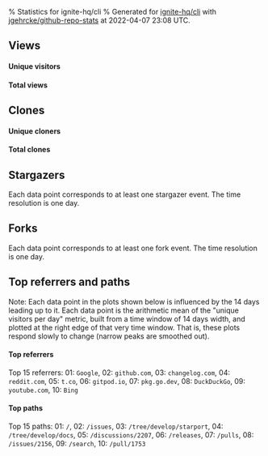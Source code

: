 % Statistics for ignite-hq/cli
% Generated for [ignite-hq/cli](https://github.com/ignite-hq/cli) with [jgehrcke/github-repo-stats](https://github.com/jgehrcke/github-repo-stats) at 2022-04-07 23:08 UTC.


## Views

#### Unique visitors
<div id="chart_views_unique" class="full-width-chart"></div>

#### Total views
<div id="chart_views_total" class="full-width-chart"></div>

<div class="pagebreak-for-print"> </div>


## Clones

#### Unique cloners
<div id="chart_clones_unique" class="full-width-chart"></div>

#### Total clones
<div id="chart_clones_total" class="full-width-chart"></div>



<div class="pagebreak-for-print"> </div>



## Stargazers

Each data point corresponds to at least one stargazer event.
The time resolution is one day.

<div id="chart_stargazers" class="full-width-chart"></div>




## Forks

Each data point corresponds to at least one fork event.
The time resolution is one day.

<div id="chart_forks" class="full-width-chart"></div>




<div class="pagebreak-for-print"> </div>



## Top referrers and paths


Note: Each data point in the plots shown below is influenced by the 14 days
leading up to it. Each data point is the arithmetic mean of the "unique
visitors per day" metric, built from a time window of 14 days width, and
plotted at the right edge of that very time window. That is, these plots
respond slowly to change (narrow peaks are smoothed out).




#### Top referrers


<div id="chart_referrers_top_n_alltime" class="full-width-chart"></div>

Top 15 referrers: 01: `Google`, 02: `github.com`, 03: `changelog.com`, 04: `reddit.com`, 05: `t.co`, 06: `gitpod.io`, 07: `pkg.go.dev`, 08: `DuckDuckGo`, 09: `youtube.com`, 10: `Bing`





#### Top paths


<div id="chart_paths_top_n_alltime" class="full-width-chart"></div>

Top 15 paths: 01: `/`, 02: `/issues`, 03: `/tree/develop/starport`, 04: `/tree/develop/docs`, 05: `/discussions/2207`, 06: `/releases`, 07: `/pulls`, 08: `/issues/2156`, 09: `/search`, 10: `/pull/1753`


<script type="text/javascript">
    vegaEmbed('#chart_views_unique', {"$schema": "https://vega.github.io/schema/vega-lite/v4.8.1.json", "config": {"arc": {"fill": "#1b1e23"}, "area": {"fill": "#1b1e23"}, "axisBottom": {"domainColor": "#a9b4c4", "gridColor": "#a9b4c4", "labelColor": "#1b1e23", "labelFont": "relative-mono-11-pitch-pro, Menlo, monospace", "tickColor": "#a9b4c4", "titleColor": "#1b1e23", "titleFont": "relative-mono-11-pitch-pro, Menlo, monospace"}, "axisLeft": {"domainColor": "#a9b4c4", "gridColor": "#a9b4c4", "labelColor": "#1b1e23", "labelFont": "relative-mono-11-pitch-pro, Menlo, monospace", "tickColor": "#a9b4c4", "titleColor": "#1b1e23", "titleFont": "relative-mono-11-pitch-pro, Menlo, monospace"}, "axisX": {"grid": false}, "axisY": {"grid": false, "labelBound": true}, "background": "#FFFFFF", "group": {"fill": "#FFFFFF"}, "header": {"fontWeight": 400, "labelFont": "relative-mono-11-pitch-pro, Menlo, monospace", "titleFont": "relative-mono-11-pitch-pro, Menlo, monospace"}, "legend": {"labelFont": "relative-mono-11-pitch-pro, Menlo, monospace", "symbolSize": 200, "symbolType": "circle", "titleFont": "relative-mono-11-pitch-pro, Menlo, monospace"}, "line": {"color": "#1b1e23", "stroke": "#1b1e23"}, "path": {"stroke": "#1b1e23"}, "point": {"color": "#1b1e23", "cursor": "pointer", "filled": true, "size": 100}, "range": {"category": ["#85a2f7", "#ea9755", "#7eb36a", "#f07071", "#bc85d9", "#e587b6", "#a9b4c4", "#d4c05e", "#64b9c4"]}, "style": {"bar": {"fill": "#1b1e23"}, "text": {"font": "relative-mono-11-pitch-pro, Menlo, monospace", "fontWeight": 400}}, "symbol": {"shape": "circle"}, "title": {"anchor": "start", "font": "relative-mono-11-pitch-pro, Menlo, monospace", "fontWeight": 400}, "trail": {"color": "#1b1e23", "stroke": "#1b1e23"}, "view": {"stroke": null}}, "data": {"name": "data-049e312c34483e8fb16ab5efef32005b"}, "datasets": {"data-049e312c34483e8fb16ab5efef32005b": [{"time": "2022-03-25T00:00:00+00:00", "views_total": 556, "views_unique": 137}, {"time": "2022-03-26T00:00:00+00:00", "views_total": 266, "views_unique": 105}, {"time": "2022-03-27T00:00:00+00:00", "views_total": 236, "views_unique": 120}, {"time": "2022-03-28T00:00:00+00:00", "views_total": 772, "views_unique": 168}, {"time": "2022-03-29T00:00:00+00:00", "views_total": 1011, "views_unique": 173}, {"time": "2022-03-30T00:00:00+00:00", "views_total": 883, "views_unique": 173}, {"time": "2022-03-31T00:00:00+00:00", "views_total": 723, "views_unique": 157}, {"time": "2022-04-01T00:00:00+00:00", "views_total": 721, "views_unique": 148}, {"time": "2022-04-02T00:00:00+00:00", "views_total": 240, "views_unique": 92}, {"time": "2022-04-03T00:00:00+00:00", "views_total": 257, "views_unique": 98}, {"time": "2022-04-04T00:00:00+00:00", "views_total": 680, "views_unique": 162}, {"time": "2022-04-05T00:00:00+00:00", "views_total": 868, "views_unique": 145}, {"time": "2022-04-06T00:00:00+00:00", "views_total": 700, "views_unique": 153}, {"time": "2022-04-07T00:00:00+00:00", "views_total": 817, "views_unique": 140}]}, "encoding": {"x": {"field": "time", "timeUnit": "yearmonthdate", "title": "date", "type": "temporal"}, "y": {"field": "views_unique", "scale": {"domain": [0, 190.3], "zero": true}, "title": "unique views per day", "type": "quantitative"}}, "height": 200, "mark": {"point": true, "type": "line"}, "padding": 10, "width": "container"}, {"actions": false, "renderer": "svg"}).catch(console.error);
vegaEmbed('#chart_views_total', {"$schema": "https://vega.github.io/schema/vega-lite/v4.8.1.json", "config": {"arc": {"fill": "#1b1e23"}, "area": {"fill": "#1b1e23"}, "axisBottom": {"domainColor": "#a9b4c4", "gridColor": "#a9b4c4", "labelColor": "#1b1e23", "labelFont": "relative-mono-11-pitch-pro, Menlo, monospace", "tickColor": "#a9b4c4", "titleColor": "#1b1e23", "titleFont": "relative-mono-11-pitch-pro, Menlo, monospace"}, "axisLeft": {"domainColor": "#a9b4c4", "gridColor": "#a9b4c4", "labelColor": "#1b1e23", "labelFont": "relative-mono-11-pitch-pro, Menlo, monospace", "tickColor": "#a9b4c4", "titleColor": "#1b1e23", "titleFont": "relative-mono-11-pitch-pro, Menlo, monospace"}, "axisX": {"grid": false}, "axisY": {"grid": false, "labelBound": true}, "background": "#FFFFFF", "group": {"fill": "#FFFFFF"}, "header": {"fontWeight": 400, "labelFont": "relative-mono-11-pitch-pro, Menlo, monospace", "titleFont": "relative-mono-11-pitch-pro, Menlo, monospace"}, "legend": {"labelFont": "relative-mono-11-pitch-pro, Menlo, monospace", "symbolSize": 200, "symbolType": "circle", "titleFont": "relative-mono-11-pitch-pro, Menlo, monospace"}, "line": {"color": "#1b1e23", "stroke": "#1b1e23"}, "path": {"stroke": "#1b1e23"}, "point": {"color": "#1b1e23", "cursor": "pointer", "filled": true, "size": 100}, "range": {"category": ["#85a2f7", "#ea9755", "#7eb36a", "#f07071", "#bc85d9", "#e587b6", "#a9b4c4", "#d4c05e", "#64b9c4"]}, "style": {"bar": {"fill": "#1b1e23"}, "text": {"font": "relative-mono-11-pitch-pro, Menlo, monospace", "fontWeight": 400}}, "symbol": {"shape": "circle"}, "title": {"anchor": "start", "font": "relative-mono-11-pitch-pro, Menlo, monospace", "fontWeight": 400}, "trail": {"color": "#1b1e23", "stroke": "#1b1e23"}, "view": {"stroke": null}}, "data": {"name": "data-049e312c34483e8fb16ab5efef32005b"}, "datasets": {"data-049e312c34483e8fb16ab5efef32005b": [{"time": "2022-03-25T00:00:00+00:00", "views_total": 556, "views_unique": 137}, {"time": "2022-03-26T00:00:00+00:00", "views_total": 266, "views_unique": 105}, {"time": "2022-03-27T00:00:00+00:00", "views_total": 236, "views_unique": 120}, {"time": "2022-03-28T00:00:00+00:00", "views_total": 772, "views_unique": 168}, {"time": "2022-03-29T00:00:00+00:00", "views_total": 1011, "views_unique": 173}, {"time": "2022-03-30T00:00:00+00:00", "views_total": 883, "views_unique": 173}, {"time": "2022-03-31T00:00:00+00:00", "views_total": 723, "views_unique": 157}, {"time": "2022-04-01T00:00:00+00:00", "views_total": 721, "views_unique": 148}, {"time": "2022-04-02T00:00:00+00:00", "views_total": 240, "views_unique": 92}, {"time": "2022-04-03T00:00:00+00:00", "views_total": 257, "views_unique": 98}, {"time": "2022-04-04T00:00:00+00:00", "views_total": 680, "views_unique": 162}, {"time": "2022-04-05T00:00:00+00:00", "views_total": 868, "views_unique": 145}, {"time": "2022-04-06T00:00:00+00:00", "views_total": 700, "views_unique": 153}, {"time": "2022-04-07T00:00:00+00:00", "views_total": 817, "views_unique": 140}]}, "encoding": {"x": {"field": "time", "timeUnit": "yearmonthdate", "title": "date", "type": "temporal"}, "y": {"field": "views_total", "scale": {"domain": [0, 1112.1000000000001], "zero": true}, "title": "total views per day", "type": "quantitative"}}, "height": 200, "mark": {"point": true, "type": "line"}, "padding": 10, "width": "container"}, {"actions": false, "renderer": "svg"}).catch(console.error);
vegaEmbed('#chart_clones_unique', {"$schema": "https://vega.github.io/schema/vega-lite/v4.8.1.json", "config": {"arc": {"fill": "#1b1e23"}, "area": {"fill": "#1b1e23"}, "axisBottom": {"domainColor": "#a9b4c4", "gridColor": "#a9b4c4", "labelColor": "#1b1e23", "labelFont": "relative-mono-11-pitch-pro, Menlo, monospace", "tickColor": "#a9b4c4", "titleColor": "#1b1e23", "titleFont": "relative-mono-11-pitch-pro, Menlo, monospace"}, "axisLeft": {"domainColor": "#a9b4c4", "gridColor": "#a9b4c4", "labelColor": "#1b1e23", "labelFont": "relative-mono-11-pitch-pro, Menlo, monospace", "tickColor": "#a9b4c4", "titleColor": "#1b1e23", "titleFont": "relative-mono-11-pitch-pro, Menlo, monospace"}, "axisX": {"grid": false}, "axisY": {"grid": false, "labelBound": true}, "background": "#FFFFFF", "group": {"fill": "#FFFFFF"}, "header": {"fontWeight": 400, "labelFont": "relative-mono-11-pitch-pro, Menlo, monospace", "titleFont": "relative-mono-11-pitch-pro, Menlo, monospace"}, "legend": {"labelFont": "relative-mono-11-pitch-pro, Menlo, monospace", "symbolSize": 200, "symbolType": "circle", "titleFont": "relative-mono-11-pitch-pro, Menlo, monospace"}, "line": {"color": "#1b1e23", "stroke": "#1b1e23"}, "path": {"stroke": "#1b1e23"}, "point": {"color": "#1b1e23", "cursor": "pointer", "filled": true, "size": 100}, "range": {"category": ["#85a2f7", "#ea9755", "#7eb36a", "#f07071", "#bc85d9", "#e587b6", "#a9b4c4", "#d4c05e", "#64b9c4"]}, "style": {"bar": {"fill": "#1b1e23"}, "text": {"font": "relative-mono-11-pitch-pro, Menlo, monospace", "fontWeight": 400}}, "symbol": {"shape": "circle"}, "title": {"anchor": "start", "font": "relative-mono-11-pitch-pro, Menlo, monospace", "fontWeight": 400}, "trail": {"color": "#1b1e23", "stroke": "#1b1e23"}, "view": {"stroke": null}}, "data": {"name": "data-9ea76e094520040eeebbf26f76b9841b"}, "datasets": {"data-9ea76e094520040eeebbf26f76b9841b": [{"clones_total": 302, "clones_unique": 96, "time": "2022-03-25T00:00:00+00:00"}, {"clones_total": 201, "clones_unique": 83, "time": "2022-03-26T00:00:00+00:00"}, {"clones_total": 135, "clones_unique": 77, "time": "2022-03-27T00:00:00+00:00"}, {"clones_total": 242, "clones_unique": 92, "time": "2022-03-28T00:00:00+00:00"}, {"clones_total": 574, "clones_unique": 138, "time": "2022-03-29T00:00:00+00:00"}, {"clones_total": 282, "clones_unique": 101, "time": "2022-03-30T00:00:00+00:00"}, {"clones_total": 214, "clones_unique": 92, "time": "2022-03-31T00:00:00+00:00"}, {"clones_total": 255, "clones_unique": 79, "time": "2022-04-01T00:00:00+00:00"}, {"clones_total": 96, "clones_unique": 55, "time": "2022-04-02T00:00:00+00:00"}, {"clones_total": 101, "clones_unique": 69, "time": "2022-04-03T00:00:00+00:00"}, {"clones_total": 138, "clones_unique": 77, "time": "2022-04-04T00:00:00+00:00"}, {"clones_total": 232, "clones_unique": 75, "time": "2022-04-05T00:00:00+00:00"}, {"clones_total": 475, "clones_unique": 110, "time": "2022-04-06T00:00:00+00:00"}, {"clones_total": 412, "clones_unique": 127, "time": "2022-04-07T00:00:00+00:00"}]}, "encoding": {"x": {"field": "time", "timeUnit": "yearmonthdate", "title": "date", "type": "temporal"}, "y": {"field": "clones_unique", "scale": {"domain": [0, 151.8], "zero": true}, "title": "unique clones per day", "type": "quantitative"}}, "height": 200, "mark": {"point": true, "type": "line"}, "padding": 10, "width": "container"}, {"actions": false, "renderer": "svg"}).catch(console.error);
vegaEmbed('#chart_clones_total', {"$schema": "https://vega.github.io/schema/vega-lite/v4.8.1.json", "config": {"arc": {"fill": "#1b1e23"}, "area": {"fill": "#1b1e23"}, "axisBottom": {"domainColor": "#a9b4c4", "gridColor": "#a9b4c4", "labelColor": "#1b1e23", "labelFont": "relative-mono-11-pitch-pro, Menlo, monospace", "tickColor": "#a9b4c4", "titleColor": "#1b1e23", "titleFont": "relative-mono-11-pitch-pro, Menlo, monospace"}, "axisLeft": {"domainColor": "#a9b4c4", "gridColor": "#a9b4c4", "labelColor": "#1b1e23", "labelFont": "relative-mono-11-pitch-pro, Menlo, monospace", "tickColor": "#a9b4c4", "titleColor": "#1b1e23", "titleFont": "relative-mono-11-pitch-pro, Menlo, monospace"}, "axisX": {"grid": false}, "axisY": {"grid": false, "labelBound": true}, "background": "#FFFFFF", "group": {"fill": "#FFFFFF"}, "header": {"fontWeight": 400, "labelFont": "relative-mono-11-pitch-pro, Menlo, monospace", "titleFont": "relative-mono-11-pitch-pro, Menlo, monospace"}, "legend": {"labelFont": "relative-mono-11-pitch-pro, Menlo, monospace", "symbolSize": 200, "symbolType": "circle", "titleFont": "relative-mono-11-pitch-pro, Menlo, monospace"}, "line": {"color": "#1b1e23", "stroke": "#1b1e23"}, "path": {"stroke": "#1b1e23"}, "point": {"color": "#1b1e23", "cursor": "pointer", "filled": true, "size": 100}, "range": {"category": ["#85a2f7", "#ea9755", "#7eb36a", "#f07071", "#bc85d9", "#e587b6", "#a9b4c4", "#d4c05e", "#64b9c4"]}, "style": {"bar": {"fill": "#1b1e23"}, "text": {"font": "relative-mono-11-pitch-pro, Menlo, monospace", "fontWeight": 400}}, "symbol": {"shape": "circle"}, "title": {"anchor": "start", "font": "relative-mono-11-pitch-pro, Menlo, monospace", "fontWeight": 400}, "trail": {"color": "#1b1e23", "stroke": "#1b1e23"}, "view": {"stroke": null}}, "data": {"name": "data-9ea76e094520040eeebbf26f76b9841b"}, "datasets": {"data-9ea76e094520040eeebbf26f76b9841b": [{"clones_total": 302, "clones_unique": 96, "time": "2022-03-25T00:00:00+00:00"}, {"clones_total": 201, "clones_unique": 83, "time": "2022-03-26T00:00:00+00:00"}, {"clones_total": 135, "clones_unique": 77, "time": "2022-03-27T00:00:00+00:00"}, {"clones_total": 242, "clones_unique": 92, "time": "2022-03-28T00:00:00+00:00"}, {"clones_total": 574, "clones_unique": 138, "time": "2022-03-29T00:00:00+00:00"}, {"clones_total": 282, "clones_unique": 101, "time": "2022-03-30T00:00:00+00:00"}, {"clones_total": 214, "clones_unique": 92, "time": "2022-03-31T00:00:00+00:00"}, {"clones_total": 255, "clones_unique": 79, "time": "2022-04-01T00:00:00+00:00"}, {"clones_total": 96, "clones_unique": 55, "time": "2022-04-02T00:00:00+00:00"}, {"clones_total": 101, "clones_unique": 69, "time": "2022-04-03T00:00:00+00:00"}, {"clones_total": 138, "clones_unique": 77, "time": "2022-04-04T00:00:00+00:00"}, {"clones_total": 232, "clones_unique": 75, "time": "2022-04-05T00:00:00+00:00"}, {"clones_total": 475, "clones_unique": 110, "time": "2022-04-06T00:00:00+00:00"}, {"clones_total": 412, "clones_unique": 127, "time": "2022-04-07T00:00:00+00:00"}]}, "encoding": {"x": {"field": "time", "timeUnit": "yearmonthdate", "title": "date", "type": "temporal"}, "y": {"field": "clones_total", "scale": {"domain": [0, 631.4000000000001], "zero": true}, "title": "total clones per day", "type": "quantitative"}}, "height": 200, "mark": {"point": true, "type": "line"}, "padding": 10, "width": "container"}, {"actions": false, "renderer": "svg"}).catch(console.error);
vegaEmbed('#chart_stargazers', {"$schema": "https://vega.github.io/schema/vega-lite/v4.8.1.json", "config": {"arc": {"fill": "#1b1e23"}, "area": {"fill": "#1b1e23"}, "axisBottom": {"domainColor": "#a9b4c4", "gridColor": "#a9b4c4", "labelColor": "#1b1e23", "labelFont": "relative-mono-11-pitch-pro, Menlo, monospace", "tickColor": "#a9b4c4", "titleColor": "#1b1e23", "titleFont": "relative-mono-11-pitch-pro, Menlo, monospace"}, "axisLeft": {"domainColor": "#a9b4c4", "gridColor": "#a9b4c4", "labelColor": "#1b1e23", "labelFont": "relative-mono-11-pitch-pro, Menlo, monospace", "tickColor": "#a9b4c4", "titleColor": "#1b1e23", "titleFont": "relative-mono-11-pitch-pro, Menlo, monospace"}, "axisX": {"grid": false}, "axisY": {"grid": false}, "background": "#FFFFFF", "group": {"fill": "#FFFFFF"}, "header": {"fontWeight": 400, "labelFont": "relative-mono-11-pitch-pro, Menlo, monospace", "titleFont": "relative-mono-11-pitch-pro, Menlo, monospace"}, "legend": {"labelFont": "relative-mono-11-pitch-pro, Menlo, monospace", "symbolSize": 200, "symbolType": "circle", "titleFont": "relative-mono-11-pitch-pro, Menlo, monospace"}, "line": {"color": "#1b1e23", "stroke": "#1b1e23"}, "path": {"stroke": "#1b1e23"}, "point": {"color": "#1b1e23", "cursor": "pointer", "filled": true, "size": 100}, "range": {"category": ["#85a2f7", "#ea9755", "#7eb36a", "#f07071", "#bc85d9", "#e587b6", "#a9b4c4", "#d4c05e", "#64b9c4"]}, "style": {"bar": {"fill": "#1b1e23"}, "text": {"font": "relative-mono-11-pitch-pro, Menlo, monospace", "fontWeight": 400}}, "symbol": {"shape": "circle"}, "title": {"anchor": "start", "font": "relative-mono-11-pitch-pro, Menlo, monospace", "fontWeight": 400}, "trail": {"color": "#1b1e23", "stroke": "#1b1e23"}, "view": {"stroke": null}}, "data": {"name": "data-f86d5c3ebfa50d546f5c562ae93133e0"}, "datasets": {"data-f86d5c3ebfa50d546f5c562ae93133e0": [{"stars_cumulative": 6.0, "time": "2020-06-23T00:00:00+00:00"}, {"stars_cumulative": 8.0, "time": "2020-06-29T12:00:00+00:00"}, {"stars_cumulative": 9.0, "time": "2020-07-06T00:00:00+00:00"}, {"stars_cumulative": 11.0, "time": "2020-07-12T12:00:00+00:00"}, {"stars_cumulative": 43.0, "time": "2020-07-25T12:00:00+00:00"}, {"stars_cumulative": 47.0, "time": "2020-08-01T00:00:00+00:00"}, {"stars_cumulative": 51.0, "time": "2020-08-07T12:00:00+00:00"}, {"stars_cumulative": 54.0, "time": "2020-08-14T00:00:00+00:00"}, {"stars_cumulative": 58.0, "time": "2020-08-20T12:00:00+00:00"}, {"stars_cumulative": 62.0, "time": "2020-08-27T00:00:00+00:00"}, {"stars_cumulative": 65.0, "time": "2020-09-02T12:00:00+00:00"}, {"stars_cumulative": 68.0, "time": "2020-09-09T00:00:00+00:00"}, {"stars_cumulative": 72.0, "time": "2020-09-15T12:00:00+00:00"}, {"stars_cumulative": 78.0, "time": "2020-09-22T00:00:00+00:00"}, {"stars_cumulative": 81.0, "time": "2020-09-28T12:00:00+00:00"}, {"stars_cumulative": 87.0, "time": "2020-10-05T00:00:00+00:00"}, {"stars_cumulative": 93.0, "time": "2020-10-11T12:00:00+00:00"}, {"stars_cumulative": 100.0, "time": "2020-10-18T00:00:00+00:00"}, {"stars_cumulative": 103.0, "time": "2020-10-24T12:00:00+00:00"}, {"stars_cumulative": 105.0, "time": "2020-10-31T00:00:00+00:00"}, {"stars_cumulative": 108.0, "time": "2020-11-13T00:00:00+00:00"}, {"stars_cumulative": 111.0, "time": "2020-11-19T12:00:00+00:00"}, {"stars_cumulative": 113.0, "time": "2020-12-02T12:00:00+00:00"}, {"stars_cumulative": 114.0, "time": "2020-12-09T00:00:00+00:00"}, {"stars_cumulative": 116.0, "time": "2020-12-15T12:00:00+00:00"}, {"stars_cumulative": 119.0, "time": "2020-12-28T12:00:00+00:00"}, {"stars_cumulative": 122.0, "time": "2021-01-04T00:00:00+00:00"}, {"stars_cumulative": 124.0, "time": "2021-01-10T12:00:00+00:00"}, {"stars_cumulative": 127.0, "time": "2021-01-23T12:00:00+00:00"}, {"stars_cumulative": 129.0, "time": "2021-01-30T00:00:00+00:00"}, {"stars_cumulative": 146.0, "time": "2021-02-05T12:00:00+00:00"}, {"stars_cumulative": 154.0, "time": "2021-02-12T00:00:00+00:00"}, {"stars_cumulative": 163.0, "time": "2021-02-18T12:00:00+00:00"}, {"stars_cumulative": 170.0, "time": "2021-02-25T00:00:00+00:00"}, {"stars_cumulative": 180.0, "time": "2021-03-03T12:00:00+00:00"}, {"stars_cumulative": 186.0, "time": "2021-03-10T00:00:00+00:00"}, {"stars_cumulative": 195.0, "time": "2021-03-16T12:00:00+00:00"}, {"stars_cumulative": 201.0, "time": "2021-03-23T00:00:00+00:00"}, {"stars_cumulative": 204.0, "time": "2021-03-29T12:00:00+00:00"}, {"stars_cumulative": 206.0, "time": "2021-04-05T00:00:00+00:00"}, {"stars_cumulative": 212.0, "time": "2021-04-11T12:00:00+00:00"}, {"stars_cumulative": 214.0, "time": "2021-04-18T00:00:00+00:00"}, {"stars_cumulative": 222.0, "time": "2021-04-24T12:00:00+00:00"}, {"stars_cumulative": 228.0, "time": "2021-05-01T00:00:00+00:00"}, {"stars_cumulative": 236.0, "time": "2021-05-07T12:00:00+00:00"}, {"stars_cumulative": 241.0, "time": "2021-05-14T00:00:00+00:00"}, {"stars_cumulative": 244.0, "time": "2021-05-20T12:00:00+00:00"}, {"stars_cumulative": 247.0, "time": "2021-05-27T00:00:00+00:00"}, {"stars_cumulative": 255.0, "time": "2021-06-02T12:00:00+00:00"}, {"stars_cumulative": 267.0, "time": "2021-06-09T00:00:00+00:00"}, {"stars_cumulative": 272.0, "time": "2021-06-15T12:00:00+00:00"}, {"stars_cumulative": 278.0, "time": "2021-06-22T00:00:00+00:00"}, {"stars_cumulative": 281.0, "time": "2021-06-28T12:00:00+00:00"}, {"stars_cumulative": 283.0, "time": "2021-07-05T00:00:00+00:00"}, {"stars_cumulative": 290.0, "time": "2021-07-11T12:00:00+00:00"}, {"stars_cumulative": 294.0, "time": "2021-07-18T00:00:00+00:00"}, {"stars_cumulative": 299.0, "time": "2021-07-24T12:00:00+00:00"}, {"stars_cumulative": 306.0, "time": "2021-07-31T00:00:00+00:00"}, {"stars_cumulative": 312.0, "time": "2021-08-06T12:00:00+00:00"}, {"stars_cumulative": 320.0, "time": "2021-08-13T00:00:00+00:00"}, {"stars_cumulative": 327.0, "time": "2021-08-19T12:00:00+00:00"}, {"stars_cumulative": 339.0, "time": "2021-08-26T00:00:00+00:00"}, {"stars_cumulative": 346.0, "time": "2021-09-01T12:00:00+00:00"}, {"stars_cumulative": 351.0, "time": "2021-09-08T00:00:00+00:00"}, {"stars_cumulative": 360.0, "time": "2021-09-14T12:00:00+00:00"}, {"stars_cumulative": 369.0, "time": "2021-09-21T00:00:00+00:00"}, {"stars_cumulative": 380.0, "time": "2021-09-27T12:00:00+00:00"}, {"stars_cumulative": 387.0, "time": "2021-10-04T00:00:00+00:00"}, {"stars_cumulative": 399.0, "time": "2021-10-10T12:00:00+00:00"}, {"stars_cumulative": 408.0, "time": "2021-10-17T00:00:00+00:00"}, {"stars_cumulative": 416.0, "time": "2021-10-23T12:00:00+00:00"}, {"stars_cumulative": 438.0, "time": "2021-10-30T00:00:00+00:00"}, {"stars_cumulative": 453.0, "time": "2021-11-05T12:00:00+00:00"}, {"stars_cumulative": 459.0, "time": "2021-11-12T00:00:00+00:00"}, {"stars_cumulative": 475.0, "time": "2021-11-18T12:00:00+00:00"}, {"stars_cumulative": 481.0, "time": "2021-11-25T00:00:00+00:00"}, {"stars_cumulative": 492.0, "time": "2021-12-01T12:00:00+00:00"}, {"stars_cumulative": 502.0, "time": "2021-12-08T00:00:00+00:00"}, {"stars_cumulative": 519.0, "time": "2021-12-14T12:00:00+00:00"}, {"stars_cumulative": 529.0, "time": "2021-12-21T00:00:00+00:00"}, {"stars_cumulative": 536.0, "time": "2021-12-27T12:00:00+00:00"}, {"stars_cumulative": 547.0, "time": "2022-01-03T00:00:00+00:00"}, {"stars_cumulative": 563.0, "time": "2022-01-09T12:00:00+00:00"}, {"stars_cumulative": 572.0, "time": "2022-01-16T00:00:00+00:00"}, {"stars_cumulative": 586.0, "time": "2022-01-22T12:00:00+00:00"}, {"stars_cumulative": 591.0, "time": "2022-01-29T00:00:00+00:00"}, {"stars_cumulative": 604.0, "time": "2022-02-04T12:00:00+00:00"}, {"stars_cumulative": 611.0, "time": "2022-02-11T00:00:00+00:00"}, {"stars_cumulative": 622.0, "time": "2022-02-17T12:00:00+00:00"}, {"stars_cumulative": 635.0, "time": "2022-02-24T00:00:00+00:00"}, {"stars_cumulative": 643.0, "time": "2022-03-02T12:00:00+00:00"}, {"stars_cumulative": 651.0, "time": "2022-03-09T00:00:00+00:00"}, {"stars_cumulative": 671.0, "time": "2022-03-15T12:00:00+00:00"}, {"stars_cumulative": 685.0, "time": "2022-03-22T00:00:00+00:00"}, {"stars_cumulative": 697.0, "time": "2022-03-28T12:00:00+00:00"}, {"stars_cumulative": 707.0, "time": "2022-04-04T00:00:00+00:00"}]}, "encoding": {"x": {"field": "time", "scale": {"domain": ["2020-06-23", "2022-04-06"]}, "timeUnit": "yearmonthdate", "title": "date", "type": "temporal"}, "y": {"field": "stars_cumulative", "scale": {"domain": [0, 777.7], "zero": true}, "title": "stargazer count (cumulative)", "type": "quantitative"}}, "height": 300, "mark": {"point": true, "type": "line"}, "padding": 10, "width": "container"}, {"actions": false, "renderer": "svg"}).catch(console.error);
vegaEmbed('#chart_forks', {"$schema": "https://vega.github.io/schema/vega-lite/v4.8.1.json", "config": {"arc": {"fill": "#1b1e23"}, "area": {"fill": "#1b1e23"}, "axisBottom": {"domainColor": "#a9b4c4", "gridColor": "#a9b4c4", "labelColor": "#1b1e23", "labelFont": "relative-mono-11-pitch-pro, Menlo, monospace", "tickColor": "#a9b4c4", "titleColor": "#1b1e23", "titleFont": "relative-mono-11-pitch-pro, Menlo, monospace"}, "axisLeft": {"domainColor": "#a9b4c4", "gridColor": "#a9b4c4", "labelColor": "#1b1e23", "labelFont": "relative-mono-11-pitch-pro, Menlo, monospace", "tickColor": "#a9b4c4", "titleColor": "#1b1e23", "titleFont": "relative-mono-11-pitch-pro, Menlo, monospace"}, "axisX": {"grid": false}, "axisY": {"grid": false}, "background": "#FFFFFF", "group": {"fill": "#FFFFFF"}, "header": {"fontWeight": 400, "labelFont": "relative-mono-11-pitch-pro, Menlo, monospace", "titleFont": "relative-mono-11-pitch-pro, Menlo, monospace"}, "legend": {"labelFont": "relative-mono-11-pitch-pro, Menlo, monospace", "symbolSize": 200, "symbolType": "circle", "titleFont": "relative-mono-11-pitch-pro, Menlo, monospace"}, "line": {"color": "#1b1e23", "stroke": "#1b1e23"}, "path": {"stroke": "#1b1e23"}, "point": {"color": "#1b1e23", "cursor": "pointer", "filled": true, "size": 100}, "range": {"category": ["#85a2f7", "#ea9755", "#7eb36a", "#f07071", "#bc85d9", "#e587b6", "#a9b4c4", "#d4c05e", "#64b9c4"]}, "style": {"bar": {"fill": "#1b1e23"}, "text": {"font": "relative-mono-11-pitch-pro, Menlo, monospace", "fontWeight": 400}}, "symbol": {"shape": "circle"}, "title": {"anchor": "start", "font": "relative-mono-11-pitch-pro, Menlo, monospace", "fontWeight": 400}, "trail": {"color": "#1b1e23", "stroke": "#1b1e23"}, "view": {"stroke": null}}, "data": {"name": "data-226d96ea7943cb8a11b5d23bc7de36dd"}, "datasets": {"data-226d96ea7943cb8a11b5d23bc7de36dd": [{"forks_cumulative": 1.0, "time": "2020-06-25T00:00:00+00:00"}, {"forks_cumulative": 2.0, "time": "2020-07-21T00:00:00+00:00"}, {"forks_cumulative": 6.0, "time": "2020-07-27T12:00:00+00:00"}, {"forks_cumulative": 8.0, "time": "2020-08-03T00:00:00+00:00"}, {"forks_cumulative": 10.0, "time": "2020-08-22T12:00:00+00:00"}, {"forks_cumulative": 13.0, "time": "2020-08-29T00:00:00+00:00"}, {"forks_cumulative": 14.0, "time": "2020-09-04T12:00:00+00:00"}, {"forks_cumulative": 16.0, "time": "2020-09-11T00:00:00+00:00"}, {"forks_cumulative": 17.0, "time": "2020-09-30T12:00:00+00:00"}, {"forks_cumulative": 21.0, "time": "2020-10-07T00:00:00+00:00"}, {"forks_cumulative": 27.0, "time": "2020-10-13T12:00:00+00:00"}, {"forks_cumulative": 33.0, "time": "2020-10-20T00:00:00+00:00"}, {"forks_cumulative": 36.0, "time": "2020-10-26T12:00:00+00:00"}, {"forks_cumulative": 37.0, "time": "2020-11-08T12:00:00+00:00"}, {"forks_cumulative": 41.0, "time": "2020-11-21T12:00:00+00:00"}, {"forks_cumulative": 43.0, "time": "2020-11-28T00:00:00+00:00"}, {"forks_cumulative": 45.0, "time": "2020-12-04T12:00:00+00:00"}, {"forks_cumulative": 47.0, "time": "2020-12-11T00:00:00+00:00"}, {"forks_cumulative": 51.0, "time": "2020-12-17T12:00:00+00:00"}, {"forks_cumulative": 53.0, "time": "2020-12-30T12:00:00+00:00"}, {"forks_cumulative": 55.0, "time": "2021-01-06T00:00:00+00:00"}, {"forks_cumulative": 60.0, "time": "2021-01-12T12:00:00+00:00"}, {"forks_cumulative": 63.0, "time": "2021-01-19T00:00:00+00:00"}, {"forks_cumulative": 65.0, "time": "2021-01-25T12:00:00+00:00"}, {"forks_cumulative": 67.0, "time": "2021-02-01T00:00:00+00:00"}, {"forks_cumulative": 72.0, "time": "2021-02-07T12:00:00+00:00"}, {"forks_cumulative": 73.0, "time": "2021-02-14T00:00:00+00:00"}, {"forks_cumulative": 78.0, "time": "2021-02-20T12:00:00+00:00"}, {"forks_cumulative": 86.0, "time": "2021-02-27T00:00:00+00:00"}, {"forks_cumulative": 88.0, "time": "2021-03-05T12:00:00+00:00"}, {"forks_cumulative": 93.0, "time": "2021-03-12T00:00:00+00:00"}, {"forks_cumulative": 99.0, "time": "2021-03-18T12:00:00+00:00"}, {"forks_cumulative": 103.0, "time": "2021-03-25T00:00:00+00:00"}, {"forks_cumulative": 106.0, "time": "2021-03-31T12:00:00+00:00"}, {"forks_cumulative": 109.0, "time": "2021-04-07T00:00:00+00:00"}, {"forks_cumulative": 111.0, "time": "2021-04-13T12:00:00+00:00"}, {"forks_cumulative": 114.0, "time": "2021-04-20T00:00:00+00:00"}, {"forks_cumulative": 118.0, "time": "2021-04-26T12:00:00+00:00"}, {"forks_cumulative": 126.0, "time": "2021-05-03T00:00:00+00:00"}, {"forks_cumulative": 130.0, "time": "2021-05-09T12:00:00+00:00"}, {"forks_cumulative": 131.0, "time": "2021-05-16T00:00:00+00:00"}, {"forks_cumulative": 133.0, "time": "2021-05-22T12:00:00+00:00"}, {"forks_cumulative": 137.0, "time": "2021-05-29T00:00:00+00:00"}, {"forks_cumulative": 141.0, "time": "2021-06-04T12:00:00+00:00"}, {"forks_cumulative": 146.0, "time": "2021-06-11T00:00:00+00:00"}, {"forks_cumulative": 150.0, "time": "2021-06-17T12:00:00+00:00"}, {"forks_cumulative": 152.0, "time": "2021-06-30T12:00:00+00:00"}, {"forks_cumulative": 154.0, "time": "2021-07-07T00:00:00+00:00"}, {"forks_cumulative": 155.0, "time": "2021-07-20T00:00:00+00:00"}, {"forks_cumulative": 156.0, "time": "2021-07-26T12:00:00+00:00"}, {"forks_cumulative": 157.0, "time": "2021-08-02T00:00:00+00:00"}, {"forks_cumulative": 160.0, "time": "2021-08-08T12:00:00+00:00"}, {"forks_cumulative": 166.0, "time": "2021-08-15T00:00:00+00:00"}, {"forks_cumulative": 170.0, "time": "2021-08-21T12:00:00+00:00"}, {"forks_cumulative": 172.0, "time": "2021-08-28T00:00:00+00:00"}, {"forks_cumulative": 173.0, "time": "2021-09-03T12:00:00+00:00"}, {"forks_cumulative": 176.0, "time": "2021-09-10T00:00:00+00:00"}, {"forks_cumulative": 178.0, "time": "2021-09-16T12:00:00+00:00"}, {"forks_cumulative": 183.0, "time": "2021-09-23T00:00:00+00:00"}, {"forks_cumulative": 187.0, "time": "2021-09-29T12:00:00+00:00"}, {"forks_cumulative": 189.0, "time": "2021-10-06T00:00:00+00:00"}, {"forks_cumulative": 194.0, "time": "2021-10-12T12:00:00+00:00"}, {"forks_cumulative": 198.0, "time": "2021-10-19T00:00:00+00:00"}, {"forks_cumulative": 201.0, "time": "2021-10-25T12:00:00+00:00"}, {"forks_cumulative": 203.0, "time": "2021-11-01T00:00:00+00:00"}, {"forks_cumulative": 207.0, "time": "2021-11-07T12:00:00+00:00"}, {"forks_cumulative": 212.0, "time": "2021-11-14T00:00:00+00:00"}, {"forks_cumulative": 216.0, "time": "2021-11-20T12:00:00+00:00"}, {"forks_cumulative": 221.0, "time": "2021-11-27T00:00:00+00:00"}, {"forks_cumulative": 227.0, "time": "2021-12-03T12:00:00+00:00"}, {"forks_cumulative": 232.0, "time": "2021-12-10T00:00:00+00:00"}, {"forks_cumulative": 238.0, "time": "2021-12-16T12:00:00+00:00"}, {"forks_cumulative": 241.0, "time": "2021-12-23T00:00:00+00:00"}, {"forks_cumulative": 243.0, "time": "2021-12-29T12:00:00+00:00"}, {"forks_cumulative": 249.0, "time": "2022-01-05T00:00:00+00:00"}, {"forks_cumulative": 254.0, "time": "2022-01-11T12:00:00+00:00"}, {"forks_cumulative": 259.0, "time": "2022-01-18T00:00:00+00:00"}, {"forks_cumulative": 265.0, "time": "2022-01-24T12:00:00+00:00"}, {"forks_cumulative": 269.0, "time": "2022-01-31T00:00:00+00:00"}, {"forks_cumulative": 273.0, "time": "2022-02-06T12:00:00+00:00"}, {"forks_cumulative": 276.0, "time": "2022-02-13T00:00:00+00:00"}, {"forks_cumulative": 282.0, "time": "2022-02-19T12:00:00+00:00"}, {"forks_cumulative": 287.0, "time": "2022-02-26T00:00:00+00:00"}, {"forks_cumulative": 294.0, "time": "2022-03-04T12:00:00+00:00"}, {"forks_cumulative": 300.0, "time": "2022-03-11T00:00:00+00:00"}, {"forks_cumulative": 306.0, "time": "2022-03-17T12:00:00+00:00"}, {"forks_cumulative": 314.0, "time": "2022-03-24T00:00:00+00:00"}, {"forks_cumulative": 318.0, "time": "2022-03-30T12:00:00+00:00"}, {"forks_cumulative": 321.0, "time": "2022-04-06T00:00:00+00:00"}]}, "encoding": {"x": {"field": "time", "scale": {"domain": ["2020-06-23", "2022-04-06"]}, "timeUnit": "yearmonthdate", "title": "date", "type": "temporal"}, "y": {"field": "forks_cumulative", "scale": {"domain": [0, 353.1], "zero": true}, "title": "fork count (cumulative)", "type": "quantitative"}}, "height": 300, "mark": {"point": true, "type": "line"}, "padding": 10, "width": "container"}, {"actions": false, "renderer": "svg"}).catch(console.error);
vegaEmbed('#chart_referrers_top_n_alltime', {"$schema": "https://vega.github.io/schema/vega-lite/v4.8.1.json", "config": {"arc": {"fill": "#1b1e23"}, "area": {"fill": "#1b1e23"}, "axisBottom": {"domainColor": "#a9b4c4", "gridColor": "#a9b4c4", "labelColor": "#1b1e23", "labelFont": "relative-mono-11-pitch-pro, Menlo, monospace", "tickColor": "#a9b4c4", "titleColor": "#1b1e23", "titleFont": "relative-mono-11-pitch-pro, Menlo, monospace"}, "axisLeft": {"domainColor": "#a9b4c4", "gridColor": "#a9b4c4", "labelColor": "#1b1e23", "labelFont": "relative-mono-11-pitch-pro, Menlo, monospace", "tickColor": "#a9b4c4", "titleColor": "#1b1e23", "titleFont": "relative-mono-11-pitch-pro, Menlo, monospace"}, "axisX": {"grid": false}, "axisY": {"grid": false}, "background": "#FFFFFF", "group": {"fill": "#FFFFFF"}, "header": {"fontWeight": 400, "labelFont": "relative-mono-11-pitch-pro, Menlo, monospace", "titleFont": "relative-mono-11-pitch-pro, Menlo, monospace"}, "legend": {"labelFont": "relative-mono-11-pitch-pro, Menlo, monospace", "symbolSize": 200, "symbolType": "circle", "titleFont": "relative-mono-11-pitch-pro, Menlo, monospace"}, "line": {"color": "#1b1e23", "stroke": "#1b1e23"}, "path": {"stroke": "#1b1e23"}, "point": {"color": "#1b1e23", "cursor": "pointer", "filled": true, "size": 50}, "range": {"category": ["#85a2f7", "#ea9755", "#7eb36a", "#f07071", "#bc85d9", "#e587b6", "#a9b4c4", "#d4c05e", "#64b9c4"]}, "style": {"bar": {"fill": "#1b1e23"}, "text": {"font": "relative-mono-11-pitch-pro, Menlo, monospace", "fontWeight": 400}}, "symbol": {"shape": "circle"}, "title": {"anchor": "start", "font": "relative-mono-11-pitch-pro, Menlo, monospace", "fontWeight": 400}, "trail": {"color": "#1b1e23", "stroke": "#1b1e23"}, "view": {"stroke": null}}, "data": {"name": "data-cef8b1b40993c4062f07705117aedb32"}, "datasets": {"data-cef8b1b40993c4062f07705117aedb32": [{"referrer": "Google", "time": "2022-04-07T00:00:00+00:00", "views_unique": 359, "views_unique_norm": 25.642857142857142}, {"referrer": "github.com", "time": "2022-04-07T00:00:00+00:00", "views_unique": 315, "views_unique_norm": 22.5}, {"referrer": "changelog.com", "time": "2022-04-07T00:00:00+00:00", "views_unique": 73, "views_unique_norm": 5.214285714285714}, {"referrer": "reddit.com", "time": "2022-04-07T00:00:00+00:00", "views_unique": 38, "views_unique_norm": 2.7142857142857144}, {"referrer": "t.co", "time": "2022-04-07T00:00:00+00:00", "views_unique": 34, "views_unique_norm": 2.4285714285714284}, {"referrer": "gitpod.io", "time": "2022-04-07T00:00:00+00:00", "views_unique": 15, "views_unique_norm": 1.0714285714285714}, {"referrer": "pkg.go.dev", "time": "2022-04-07T00:00:00+00:00", "views_unique": 13, "views_unique_norm": 0.9285714285714286}, {"referrer": "DuckDuckGo", "time": "2022-04-07T00:00:00+00:00", "views_unique": 13, "views_unique_norm": 0.9285714285714286}, {"referrer": "youtube.com", "time": "2022-04-07T00:00:00+00:00", "views_unique": 10, "views_unique_norm": 0.7142857142857143}, {"referrer": "Bing", "time": "2022-04-07T00:00:00+00:00", "views_unique": 4, "views_unique_norm": 0.2857142857142857}]}, "encoding": {"color": {"field": "referrer", "sort": {"field": "order"}, "type": "nominal"}, "x": {"field": "time", "timeUnit": "yearmonthdate", "title": "date", "type": "temporal"}, "y": {"field": "views_unique_norm", "scale": {"domain": [0, 28.20714285714286], "zero": true}, "title": "unique visitors per day (mean from last 14 days)", "type": "quantitative"}}, "height": 300, "mark": {"point": true, "type": "line"}, "padding": 10, "width": "container"}, {"actions": false, "renderer": "svg"}).catch(console.error);
vegaEmbed('#chart_paths_top_n_alltime', {"$schema": "https://vega.github.io/schema/vega-lite/v4.8.1.json", "config": {"arc": {"fill": "#1b1e23"}, "area": {"fill": "#1b1e23"}, "axisBottom": {"domainColor": "#a9b4c4", "gridColor": "#a9b4c4", "labelColor": "#1b1e23", "labelFont": "relative-mono-11-pitch-pro, Menlo, monospace", "tickColor": "#a9b4c4", "titleColor": "#1b1e23", "titleFont": "relative-mono-11-pitch-pro, Menlo, monospace"}, "axisLeft": {"domainColor": "#a9b4c4", "gridColor": "#a9b4c4", "labelColor": "#1b1e23", "labelFont": "relative-mono-11-pitch-pro, Menlo, monospace", "tickColor": "#a9b4c4", "titleColor": "#1b1e23", "titleFont": "relative-mono-11-pitch-pro, Menlo, monospace"}, "axisX": {"grid": false}, "axisY": {"grid": false}, "background": "#FFFFFF", "group": {"fill": "#FFFFFF"}, "header": {"fontWeight": 400, "labelFont": "relative-mono-11-pitch-pro, Menlo, monospace", "titleFont": "relative-mono-11-pitch-pro, Menlo, monospace"}, "legend": {"labelFont": "relative-mono-11-pitch-pro, Menlo, monospace", "symbolSize": 200, "symbolType": "circle", "titleFont": "relative-mono-11-pitch-pro, Menlo, monospace"}, "line": {"color": "#1b1e23", "stroke": "#1b1e23"}, "path": {"stroke": "#1b1e23"}, "point": {"color": "#1b1e23", "cursor": "pointer", "filled": true, "size": 50}, "range": {"category": ["#85a2f7", "#ea9755", "#7eb36a", "#f07071", "#bc85d9", "#e587b6", "#a9b4c4", "#d4c05e", "#64b9c4"]}, "style": {"bar": {"fill": "#1b1e23"}, "text": {"font": "relative-mono-11-pitch-pro, Menlo, monospace", "fontWeight": 400}}, "symbol": {"shape": "circle"}, "title": {"anchor": "start", "font": "relative-mono-11-pitch-pro, Menlo, monospace", "fontWeight": 400}, "trail": {"color": "#1b1e23", "stroke": "#1b1e23"}, "view": {"stroke": null}}, "data": {"name": "data-b32129d5c702bf92846e0fcf713e703a"}, "datasets": {"data-b32129d5c702bf92846e0fcf713e703a": [{"path": "/", "time": "2022-04-07T00:00:00+00:00", "views_unique": 975, "views_unique_norm": 69.64285714285714}, {"path": "/issues", "time": "2022-04-07T00:00:00+00:00", "views_unique": 85, "views_unique_norm": 6.071428571428571}, {"path": "/tree/develop/starport", "time": "2022-04-07T00:00:00+00:00", "views_unique": 75, "views_unique_norm": 5.357142857142857}, {"path": "/tree/develop/docs", "time": "2022-04-07T00:00:00+00:00", "views_unique": 74, "views_unique_norm": 5.285714285714286}, {"path": "/discussions/2207", "time": "2022-04-07T00:00:00+00:00", "views_unique": 69, "views_unique_norm": 4.928571428571429}, {"path": "/releases", "time": "2022-04-07T00:00:00+00:00", "views_unique": 61, "views_unique_norm": 4.357142857142857}, {"path": "/pulls", "time": "2022-04-07T00:00:00+00:00", "views_unique": 43, "views_unique_norm": 3.0714285714285716}, {"path": "/issues/2156", "time": "2022-04-07T00:00:00+00:00", "views_unique": 40, "views_unique_norm": 2.857142857142857}, {"path": "/search", "time": "2022-04-07T00:00:00+00:00", "views_unique": 34, "views_unique_norm": 2.4285714285714284}, {"path": "/pull/1753", "time": "2022-04-07T00:00:00+00:00", "views_unique": 22, "views_unique_norm": 1.5714285714285714}]}, "encoding": {"color": {"field": "path", "sort": {"field": "order"}, "type": "nominal"}, "x": {"field": "time", "timeUnit": "yearmonthdate", "title": "date", "type": "temporal"}, "y": {"field": "views_unique_norm", "scale": {"domain": [0, 76.60714285714286], "zero": true}, "title": "unique visitors per day (mean from last 14 days)", "type": "quantitative"}}, "height": 300, "mark": {"point": true, "type": "line"}, "padding": 10, "width": "container"}, {"actions": false, "renderer": "svg"}).catch(console.error);
    </script>